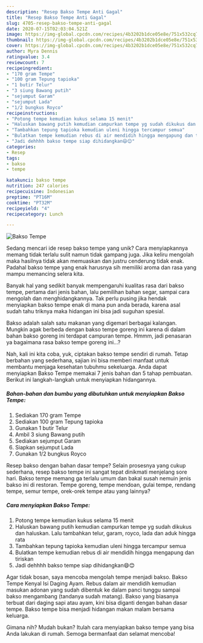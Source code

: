 ```yaml
---
description: "Resep Bakso Tempe Anti Gagal"
title: "Resep Bakso Tempe Anti Gagal"
slug: 4705-resep-bakso-tempe-anti-gagal
date: 2020-07-15T02:03:04.521Z
image: https://img-global.cpcdn.com/recipes/4b3202b1dce05e8e/751x532cq70/bakso-tempe-foto-resep-utama.jpg
thumbnail: https://img-global.cpcdn.com/recipes/4b3202b1dce05e8e/751x532cq70/bakso-tempe-foto-resep-utama.jpg
cover: https://img-global.cpcdn.com/recipes/4b3202b1dce05e8e/751x532cq70/bakso-tempe-foto-resep-utama.jpg
author: Myra Dennis
ratingvalue: 3.4
reviewcount: 7
recipeingredient:
- "170 gram Tempe"
- "100 gram Tepung tapioka"
- "1 butir Telur"
- "3 siung Bawang putih"
- "sejumput Garam"
- "sejumput Lada"
- "1/2 bungkus Royco"
recipeinstructions:
- "Potong tempe kemudian kukus selama 15 menit"
- "Haluskan bawang putih kemudian campurkan tempe yg sudah dikukus dan haluskan. Lalu tambahkan telur, garam, royco, lada dan aduk hingga rata"
- "Tambahkan tepung tapioka kemudian uleni hingga tercampur semua"
- "Bulatkan tempe kemudian rebus di air mendidih hingga mengapung dan tiriskan"
- "Jadi dehhhh bakso tempe siap dihidangkan😄😊"
categories:
- Resep
tags:
- bakso
- tempe

katakunci: bakso tempe 
nutrition: 247 calories
recipecuisine: Indonesian
preptime: "PT16M"
cooktime: "PT32M"
recipeyield: "4"
recipecategory: Lunch

---
```



![Bakso Tempe](https://img-global.cpcdn.com/recipes/4b3202b1dce05e8e/751x532cq70/bakso-tempe-foto-resep-utama.jpg)

Sedang mencari ide resep bakso tempe yang unik? Cara menyiapkannya memang tidak terlalu sulit namun tidak gampang juga. Jika keliru mengolah maka hasilnya tidak akan memuaskan dan justru cenderung tidak enak. Padahal bakso tempe yang enak harusnya sih memiliki aroma dan rasa yang mampu memancing selera kita.

Banyak hal yang sedikit banyak mempengaruhi kualitas rasa dari bakso tempe, pertama dari jenis bahan, lalu pemilihan bahan segar, sampai cara mengolah dan menghidangkannya. Tak perlu pusing jika hendak menyiapkan bakso tempe enak di mana pun anda berada, karena asal sudah tahu triknya maka hidangan ini bisa jadi suguhan spesial.

Bakso adalah salah satu makanan yang digemari berbagai kalangan. Mungkin agak berbeda dengan bakso tempe goreng ini karena di dalam bahan bakso goreng ini terdapat campuran tempe. Hmmm, jadi penasaran ya bagaimana rasa bakso tempe goreng ini…?


Nah, kali ini kita coba, yuk, ciptakan bakso tempe sendiri di rumah. Tetap berbahan yang sederhana, sajian ini bisa memberi manfaat untuk membantu menjaga kesehatan tubuhmu sekeluarga. Anda dapat menyiapkan Bakso Tempe memakai 7 jenis bahan dan 5 tahap pembuatan. Berikut ini langkah-langkah untuk menyiapkan hidangannya.

<!--inarticleads1-->

##### Bahan-bahan dan bumbu yang dibutuhkan untuk menyiapkan Bakso Tempe:

1. Sediakan 170 gram Tempe
1. Sediakan 100 gram Tepung tapioka
1. Gunakan 1 butir Telur
1. Ambil 3 siung Bawang putih
1. Sediakan sejumput Garam
1. Siapkan sejumput Lada
1. Gunakan 1/2 bungkus Royco


Resep bakso dengan bahan dasar tempe? Selain prosesnya yang cukup sederhana, resep bakso tempe ini sangat tepat dinikmati menjelang sore hari. Bakso tempe memang ga terlalu umum dan bakal susah nemuin jenis bakso ini di restoran. Tempe goreng, tempe mendoan, gulai tempe, rendang tempe, semur tempe, orek-orek tempe atau yang lainnya? 

<!--inarticleads2-->

##### Cara menyiapkan Bakso Tempe:

1. Potong tempe kemudian kukus selama 15 menit
1. Haluskan bawang putih kemudian campurkan tempe yg sudah dikukus dan haluskan. Lalu tambahkan telur, garam, royco, lada dan aduk hingga rata
1. Tambahkan tepung tapioka kemudian uleni hingga tercampur semua
1. Bulatkan tempe kemudian rebus di air mendidih hingga mengapung dan tiriskan
1. Jadi dehhhh bakso tempe siap dihidangkan😄😊


Agar tidak bosan, saya mencoba mengolah tempe menjadi bakso. Bakso Tempe Kenyal Isi Daging Ayam. Rebus dalam air mendidih kemudian masukan adonan yang sudah dibentuk ke dalam panci tunggu sampai bakso mengambang (tandanya sudah matang). Bakso yang biasanya terbuat dari daging sapi atau ayam, kini bisa diganti dengan bahan dasar tempe. Bakso tempe bisa menjadi hidangan makan malam bersama keluarga. 

Gimana nih? Mudah bukan? Itulah cara menyiapkan bakso tempe yang bisa Anda lakukan di rumah. Semoga bermanfaat dan selamat mencoba!
